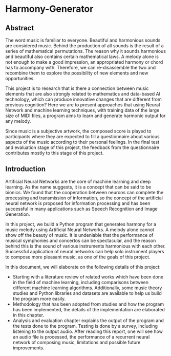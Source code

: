 # Harmony-Generator

## Abstract
The word music is familiar to everyone. Beautiful and harmonious sounds are considered music. Behind the production of all sounds is the result of a series of mathematical permutations. The reason why it sounds harmonious and beautiful also contains certain mathematical laws. A melody alone is not enough to make a good impression, an appropriated harmony or chord has to accompany with. Therefore, we can re-disassemble the two and recombine them to explore the possibility of new elements and new opportunities.

This project is to research that is there a connection between music elements that are also strongly related to mathematics and data-based AI technology, which can produce innovative changes that are different from previous cognition? Here we are to present approaches that using Neural Network and machine learning techniques, with training data of the large size of MIDI files, a program aims to learn and generate harmonic output for any melody.

Since music is a subjective artwork, the composed score is played to participants where they are expected to fill a questionnaire about various aspects of the music according to their personal feelings. In the final test and evaluation stage of this project, the feedback from the questionnaire contributes mostly to this stage of this project.

## Introduction
Artificial Neural Networks are the core of machine learning and deep learning. As the name suggests, it is a concept that can be said to be bionics. We found that the cooperation between neurons can complete the processing and transmission of information, so the concept of the artificial neural network is proposed for information processing and has been successful in many applications such as Speech Recognition and Image Generation.

In this project, we build a Python program that generates harmony for a music melody using Artificial Neural Networks. A melody alone cannot show off the beauty of music. It is undeniable that the performance of musical symphonies and concertos can be spectacular, and the reason behind this is the sound of various instruments harmonious with each other. Successful application of neural networks can help solo instrument players to compose more pleasant music, as one of the goals of this project.

In this document, we will elaborate on the following details of this project:
- Starting with a literature review of related works which have been done in the field of machine learning, including comparisons between different machine learning algorithms. Additionally, some music theory studies and Python libraries and datasets are available to help us build the program more easily.
- Methodology that has been adopted from studies and how the program has been implemented, the details of the implementation are elaborated in this chapter.
- Analysis and evaluation chapter explains the output of the program and the tests done to the program. Testing is done by a survey, including listening to the output audio.
After reading this report, one will see how an audio file is processed, the performance of a recurrent neural network of composing music, limitations and possible future improvements.
